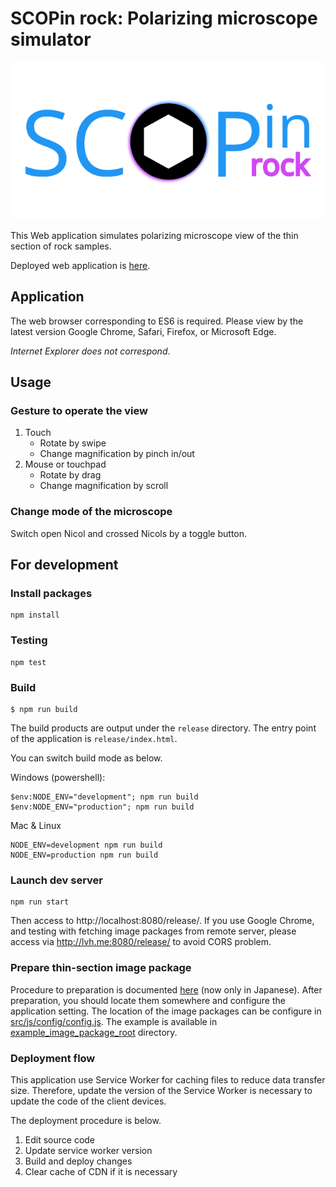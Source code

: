 # SCOPin rock: Polarizing microscope simulator

![SCOPin rock logo](./release/images/SCOPin_rock_logo.png)

This Web application simulates polarizing microscope view of the thin section of rock samples.

Deployed web application is [here](https://microscope.fumipo-theta.com).

## Application

The web browser corresponding to ES6 is required. Please view by the latest version Google Chrome, Safari, Firefox, or Microsoft Edge.

*Internet Explorer does not correspond*.

## Usage

### Gesture to operate the view

1. Touch
    * Rotate by swipe
    * Change magnification by pinch in/out
2. Mouse or touchpad
    * Rotate by drag
    * Change magnification by scroll


### Change mode of the microscope

Switch open Nicol and crossed Nicols by a toggle button.

## For development

### Install packages

```
npm install
```

### Testing

```
npm test
```

### Build

```
$ npm run build
```

The build products are output under the `release` directory.
The entry point of the application is `release/index.html`.

You can switch build mode as below.

Windows (powershell):

```
$env:NODE_ENV="development"; npm run build
$env:NODE_ENV="production"; npm run build
```

Mac & Linux

```
NODE_ENV=development npm run build
NODE_ENV=production npm run build
```

### Launch dev server

```
npm run start
```

Then access to http://localhost:8080/release/.
If you use Google Chrome, and testing with fetching image packages from remote server, please access via http://lvh.me:8080/release/ to avoid CORS problem.

### Prepare thin-section image package

Procedure to preparation is documented [here](./docs/operation/procedure_to_prepare_sample_images.md) (now only in Japanese).
After preparation, you should locate them somewhere and configure the application setting.
The location of the image packages can be configure in [src/js/config/config.js](./src/js/config/config.js).
The example is available in [example_image_package_root](./example_image_package_root) directory.

### Deployment flow

This application use Service Worker for caching files to reduce data transfer size.
Therefore, update the version of the Service Worker is necessary to update the code of the client devices.

The deployment procedure is below.

1. Edit source code
2. Update service worker version
3. Build and deploy changes
4. Clear cache of CDN if it is necessary
